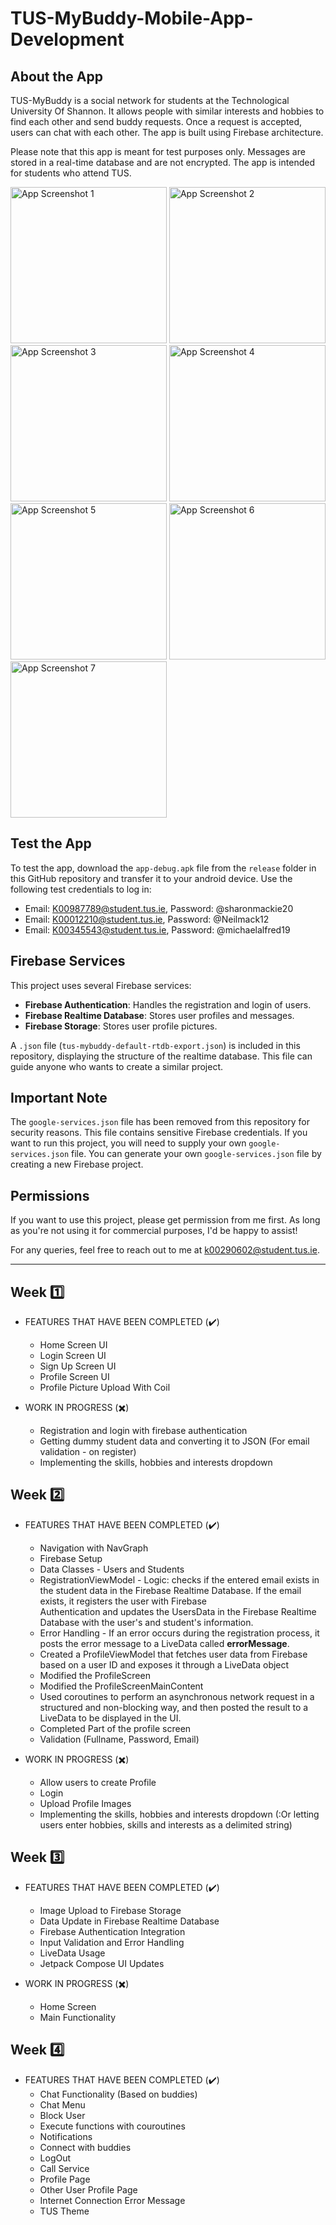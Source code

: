 # TUS-MyBuddy-Mobile-App-Development

## About the App

TUS-MyBuddy is a social network for students at the Technological University Of Shannon. It allows people with similar interests and hobbies to find each other and send buddy requests. Once a request is accepted, users can chat with each other. The app is built using Firebase architecture.

Please note that this app is meant for test purposes only. Messages are stored in a real-time database and are not encrypted. The app is intended for students who attend TUS.

<p float="left">
  <img src="images/app-screenshot%20(1).jpg" width="250" alt="App Screenshot 1">
  <img src="images/app-screenshot%20(2).jpg" width="250" alt="App Screenshot 2">
  <img src="images/app-screenshot%20(3).jpg" width="250" alt="App Screenshot 3">
  <img src="images/app-screenshot%20(4).jpg" width="250" alt="App Screenshot 4">
  <img src="images/app-screenshot%20(5).jpg" width="250" alt="App Screenshot 5">
  <img src="images/app-screenshot%20(6).jpg" width="250" alt="App Screenshot 6">
  <img src="images/app-screenshot%20(7).jpg" width="250" alt="App Screenshot 7">
</p>





## Test the App

To test the app, download the `app-debug.apk` file from the `release` folder in this GitHub repository and transfer it to your android device. Use the following test credentials to log in:

- Email: K00987789@student.tus.ie, Password: @sharonmackie20
- Email: K00012210@student.tus.ie, Password: @Neilmack12
- Email: K00345543@student.tus.ie, Password: @michaelalfred19

## Firebase Services

This project uses several Firebase services:

- **Firebase Authentication**: Handles the registration and login of users.
- **Firebase Realtime Database**: Stores user profiles and messages.
- **Firebase Storage**: Stores user profile pictures.

A `.json` file (`tus-mybuddy-default-rtdb-export.json`) is included in this repository, displaying the structure of the realtime database. This file can guide anyone who wants to create a similar project.

## Important Note

The `google-services.json` file has been removed from this repository for security reasons. This file contains sensitive Firebase credentials. If you want to run this project, you will need to supply your own `google-services.json` file. You can generate your own `google-services.json` file by creating a new Firebase project.

## Permissions

If you want to use this project, please get permission from me first. As long as you're not using it for commercial purposes, I'd be happy to assist!

For any queries, feel free to reach out to me at k00290602@student.tus.ie.


-----------------------------------  ----------------------------------------------------------------------- --------------------------------
## Week :one:
- FEATURES THAT HAVE BEEN COMPLETED (:heavy_check_mark:)
  - Home Screen UI
  - Login Screen UI
  - Sign Up Screen UI
  - Profile Screen UI
  - Profile Picture Upload With Coil

- WORK IN PROGRESS (:heavy_multiplication_x:)
  - Registration and login with firebase authentication
  - Getting dummy student data and converting it to JSON (For email validation - on register)
  - Implementing the skills, hobbies and interests dropdown 

## Week :two:
- FEATURES THAT HAVE BEEN COMPLETED (:heavy_check_mark:)
  - Navigation with NavGraph
  - Firebase Setup
  - Data Classes - Users and Students
  - RegistrationViewModel - Logic: checks if the entered email exists in the student data in the Firebase Realtime Database. If the email exists, it registers the user with Firebase     
    Authentication and updates the UsersData in the Firebase Realtime Database with the user's and student's information.
  - Error Handling - If an error occurs during the registration process, it posts the error message to a LiveData called **errorMessage**.
  - Created a ProfileViewModel that fetches user data from Firebase based on a user ID and exposes it through a LiveData object
  - Modified the ProfileScreen
  - Modified the ProfileScreenMainContent
  - Used coroutines to perform an asynchronous network request in a structured and non-blocking way, and then posted the result to a LiveData to be displayed in the UI.
  - Completed Part of the profile screen
  - Validation (Fullname, Password, Email)


- WORK IN PROGRESS (:heavy_multiplication_x:)
  - Allow users to create Profile
  - Login
  - Upload Profile Images
  - Implementing the skills, hobbies and interests dropdown (:Or letting users enter hobbies, skills and interests as a delimited string)

## Week :three:
- FEATURES THAT HAVE BEEN COMPLETED (:heavy_check_mark:)
  - Image Upload to Firebase Storage
  - Data Update in Firebase Realtime Database
  - Firebase Authentication Integration
  - Input Validation and Error Handling
  - LiveData Usage
  - Jetpack Compose UI Updates


- WORK IN PROGRESS (:heavy_multiplication_x:)
  - Home Screen
  - Main Functionality
 
## Week :four:
- FEATURES THAT HAVE BEEN COMPLETED (:heavy_check_mark:)
  - Chat Functionality (Based on buddies)
  - Chat Menu
  - Block User
  - Execute functions with couroutines
  - Notifications
  - Connect with buddies
  - LogOut
  - Call Service
  - Profile Page
  - Other User Profile Page
  - Internet Connection Error Message
  - TUS Theme
